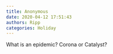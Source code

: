 ```yaml
---
title: Anonymous
date: 2020-04-12 17:51:43
authors: Ripp
categories: Holiday
---
```


 What is an epidemic?  Corona or Catalyst?